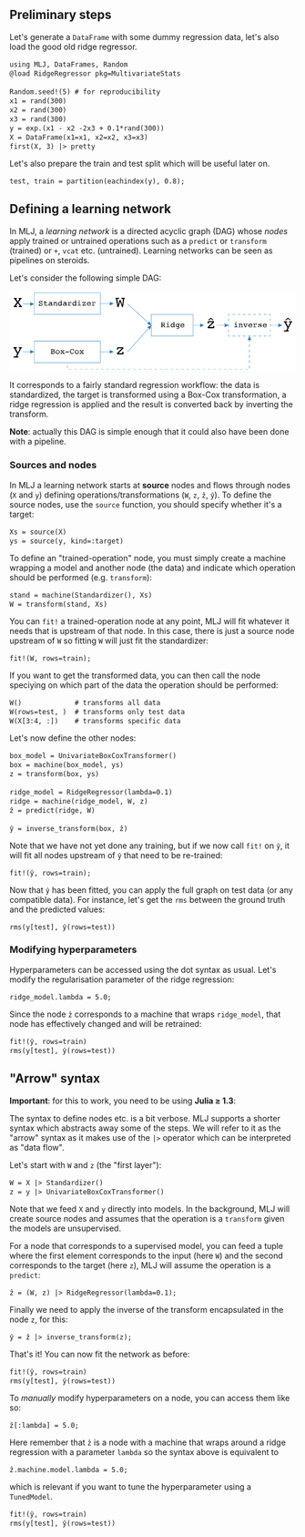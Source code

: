 <!--This file was generated, do not modify it.-->
## Preliminary steps

Let's generate a `DataFrame` with some dummy regression data, let's also load the good old ridge regressor.

```julia:ex1
using MLJ, DataFrames, Random
@load RidgeRegressor pkg=MultivariateStats

Random.seed!(5) # for reproducibility
x1 = rand(300)
x2 = rand(300)
x3 = rand(300)
y = exp.(x1 - x2 -2x3 + 0.1*rand(300))
X = DataFrame(x1=x1, x2=x2, x3=x3)
first(X, 3) |> pretty
```

Let's also prepare the train and test split which will be useful later on.

```julia:ex2
test, train = partition(eachindex(y), 0.8);
```

## Defining a learning network

In MLJ, a *learning network* is a directed acyclic graph (DAG) whose *nodes* apply trained or untrained operations such as a `predict` or `transform` (trained) or `+`, `vcat` etc. (untrained).
Learning networks can be seen as pipelines on steroids.

Let's consider the following simple DAG:

![](/assets/diagrams/composite1.svg)

It corresponds to a fairly standard regression workflow: the data is standardized, the target is transformed using a Box-Cox transformation, a ridge regression is applied and the result is converted back by inverting the transform.

**Note**: actually  this DAG is simple enough that it could also have been done with a pipeline.

### Sources and nodes

In MLJ a learning network starts at **source** nodes and flows through nodes (`X` and `y`) defining operations/transformations (`W`, `z`, `ẑ`, `ŷ`).
To define the source nodes, use the `source` function, you should specify whether it's a target:

```julia:ex3
Xs = source(X)
ys = source(y, kind=:target)
```

To define an "trained-operation" node, you must simply create a machine wrapping a model and another node (the data) and indicate which operation should be performed (e.g. `transform`):

```julia:ex4
stand = machine(Standardizer(), Xs)
W = transform(stand, Xs)
```

You can `fit!` a trained-operation node at any point, MLJ will fit whatever it needs that is upstream of that node.
In this case, there is just a source node upstream of `W` so fitting `W` will just fit the standardizer:

```julia:ex5
fit!(W, rows=train);
```

If you want to get the transformed data, you can then call the node speciying on which part of the data the operation should be performed:

```julia:ex6
W()             # transforms all data
W(rows=test, )  # transforms only test data
W(X[3:4, :])    # transforms specific data
```

Let's now define the other nodes:

```julia:ex7
box_model = UnivariateBoxCoxTransformer()
box = machine(box_model, ys)
z = transform(box, ys)

ridge_model = RidgeRegressor(lambda=0.1)
ridge = machine(ridge_model, W, z)
ẑ = predict(ridge, W)

ŷ = inverse_transform(box, ẑ)
```

Note that we have not yet done any training, but if we now call `fit!` on `ŷ`, it will fit all nodes upstream of `ŷ` that need to be re-trained:

```julia:ex8
fit!(ŷ, rows=train);
```

Now that `ŷ` has been fitted, you can apply the full graph on test data (or any compatible data). For instance, let's get the `rms` between the ground truth and the predicted values:

```julia:ex9
rms(y[test], ŷ(rows=test))
```

### Modifying hyperparameters

Hyperparameters can be accessed using the dot syntax as usual.
Let's modify the regularisation parameter of the ridge regression:

```julia:ex10
ridge_model.lambda = 5.0;
```

Since the node `ẑ` corresponds to a machine that wraps `ridge_model`, that node has effectively changed and will be retrained:

```julia:ex11
fit!(ŷ, rows=train)
rms(y[test], ŷ(rows=test))
```

## "Arrow" syntax
**Important**: for this to work, you need to be using **Julia ≥ 1.3**:

The syntax to define nodes etc. is a bit verbose. MLJ supports a shorter syntax which abstracts away some of the steps. We will refer to it as the "arrow" syntax as it makes use of the `|>` operator which can be interpreted as "data flow".

Let's start with `W` and `z` (the "first layer"):

```julia:ex12
W = X |> Standardizer()
z = y |> UnivariateBoxCoxTransformer()
```

Note that we feed `X` and `y` directly into models. In the background, MLJ will create source nodes and assumes that the operation is a `transform` given the models are unsupervised.

For a node that corresponds to a supervised model, you can feed a tuple where the first element corresponds to the input (here `W`) and the second corresponds to the target (here `z`), MLJ will assume the operation is a `predict`:

```julia:ex13
ẑ = (W, z) |> RidgeRegressor(lambda=0.1);
```

Finally we need to apply the inverse of the transform encapsulated in the node `z`, for this:

```julia:ex14
ŷ = ẑ |> inverse_transform(z);
```

That's it! You can now fit the network as before:

```julia:ex15
fit!(ŷ, rows=train)
rms(y[test], ŷ(rows=test))
```

To *manually* modify hyperparameters on a node, you can access them like so:

```julia:ex16
ẑ[:lambda] = 5.0;
```

Here remember that `ẑ` is a node with a machine that wraps around a ridge regression with a parameter `lambda` so the syntax above is equivalent to

```julia:ex17
ẑ.machine.model.lambda = 5.0;
```

which is relevant if you want to tune the hyperparameter using a `TunedModel`.

```julia:ex18
fit!(ŷ, rows=train)
rms(y[test], ŷ(rows=test))
```

